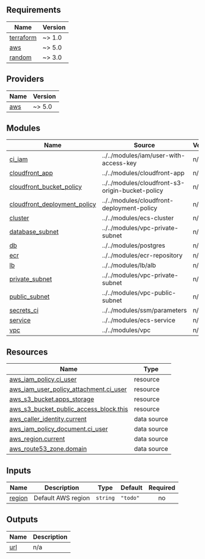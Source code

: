 <!-- BEGIN_TF_DOCS -->
## Requirements

| Name | Version |
|------|---------|
| <a name="requirement_terraform"></a> [terraform](#requirement\_terraform) | ~> 1.0 |
| <a name="requirement_aws"></a> [aws](#requirement\_aws) | ~> 5.0 |
| <a name="requirement_random"></a> [random](#requirement\_random) | ~> 3.0 |

## Providers

| Name | Version |
|------|---------|
| <a name="provider_aws"></a> [aws](#provider\_aws) | ~> 5.0 |

## Modules

| Name | Source | Version |
|------|--------|---------|
| <a name="module_ci_iam"></a> [ci\_iam](#module\_ci\_iam) | ../../modules/iam/user-with-access-key | n/a |
| <a name="module_cloudfront_app"></a> [cloudfront\_app](#module\_cloudfront\_app) | ../../modules/cloudfront-app | n/a |
| <a name="module_cloudfront_bucket_policy"></a> [cloudfront\_bucket\_policy](#module\_cloudfront\_bucket\_policy) | ../../modules/cloudfront-s3-origin-bucket-policy | n/a |
| <a name="module_cloudfront_deployment_policy"></a> [cloudfront\_deployment\_policy](#module\_cloudfront\_deployment\_policy) | ../../modules/cloudfront-deployment-policy | n/a |
| <a name="module_cluster"></a> [cluster](#module\_cluster) | ../../modules/ecs-cluster | n/a |
| <a name="module_database_subnet"></a> [database\_subnet](#module\_database\_subnet) | ../../modules/vpc-private-subnet | n/a |
| <a name="module_db"></a> [db](#module\_db) | ../../modules/postgres | n/a |
| <a name="module_ecr"></a> [ecr](#module\_ecr) | ../../modules/ecr-repository | n/a |
| <a name="module_lb"></a> [lb](#module\_lb) | ../../modules/lb/alb | n/a |
| <a name="module_private_subnet"></a> [private\_subnet](#module\_private\_subnet) | ../../modules/vpc-private-subnet | n/a |
| <a name="module_public_subnet"></a> [public\_subnet](#module\_public\_subnet) | ../../modules/vpc-public-subnet | n/a |
| <a name="module_secrets_ci"></a> [secrets\_ci](#module\_secrets\_ci) | ../../modules/ssm/parameters | n/a |
| <a name="module_service"></a> [service](#module\_service) | ../../modules/ecs-service | n/a |
| <a name="module_vpc"></a> [vpc](#module\_vpc) | ../../modules/vpc | n/a |

## Resources

| Name | Type |
|------|------|
| [aws_iam_policy.ci_user](https://registry.terraform.io/providers/hashicorp/aws/latest/docs/resources/iam_policy) | resource |
| [aws_iam_user_policy_attachment.ci_user](https://registry.terraform.io/providers/hashicorp/aws/latest/docs/resources/iam_user_policy_attachment) | resource |
| [aws_s3_bucket.apps_storage](https://registry.terraform.io/providers/hashicorp/aws/latest/docs/resources/s3_bucket) | resource |
| [aws_s3_bucket_public_access_block.this](https://registry.terraform.io/providers/hashicorp/aws/latest/docs/resources/s3_bucket_public_access_block) | resource |
| [aws_caller_identity.current](https://registry.terraform.io/providers/hashicorp/aws/latest/docs/data-sources/caller_identity) | data source |
| [aws_iam_policy_document.ci_user](https://registry.terraform.io/providers/hashicorp/aws/latest/docs/data-sources/iam_policy_document) | data source |
| [aws_region.current](https://registry.terraform.io/providers/hashicorp/aws/latest/docs/data-sources/region) | data source |
| [aws_route53_zone.domain](https://registry.terraform.io/providers/hashicorp/aws/latest/docs/data-sources/route53_zone) | data source |

## Inputs

| Name | Description | Type | Default | Required |
|------|-------------|------|---------|:--------:|
| <a name="input_region"></a> [region](#input\_region) | Default AWS region | `string` | `"todo"` | no |

## Outputs

| Name | Description |
|------|-------------|
| <a name="output_url"></a> [url](#output\_url) | n/a |
<!-- END_TF_DOCS -->